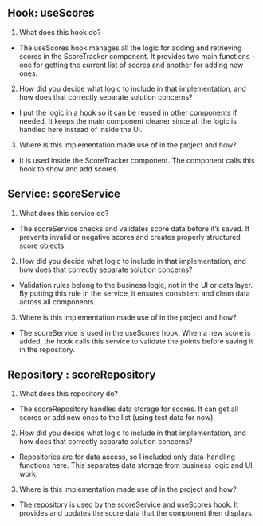 ## Hook: useScores
1. What does this hook do?
-  The useScores hook manages all the logic for adding and retrieving scores in the ScoreTracker component. It provides two main functions - one for getting the current list of scores and another for adding new ones.

2. How did you decide what logic to include in that implementation, and how does that correctly separate solution concerns?
-  I put the logic in a hook so it can be reused in other components if needed. It keeps the main component cleaner since all the logic is handled here instead of inside the UI.

3. Where is this implementation made use of in the project and how?
-  It is used inside the ScoreTracker component. The component calls this hook to show and add scores.

## Service: scoreService
1. What does this service do?
-  The scoreService checks and validates score data before it’s saved. It prevents invalid or negative scores and creates properly structured score objects.

2. How did you decide what logic to include in that implementation, and how does that correctly separate solution concerns?
-  Validation rules belong to the business logic, not in the UI or data layer. By putting this rule in the service, it ensures consistent and clean data across all components.

3. Where is this implementation made use of in the project and how?
-  The scoreService is used in the useScores hook. When a new score is added, the hook calls this service to validate the points before saving it in the repository.

## Repository : scoreRepository

1. What does this repository do?
-  The scoreRepository handles data storage for scores. It can get all scores or add new ones to the list (using test data for now).

2. How did you decide what logic to include in that implementation, and how does that correctly separate solution concerns?
-  Repositories are for data access, so I included only data-handling functions here. This separates data storage from business logic and UI work.

3. Where is this implementation made use of in the project and how?
-  The repository is used by the scoreService and useScores hook. It provides and updates the score data that the component then displays.
